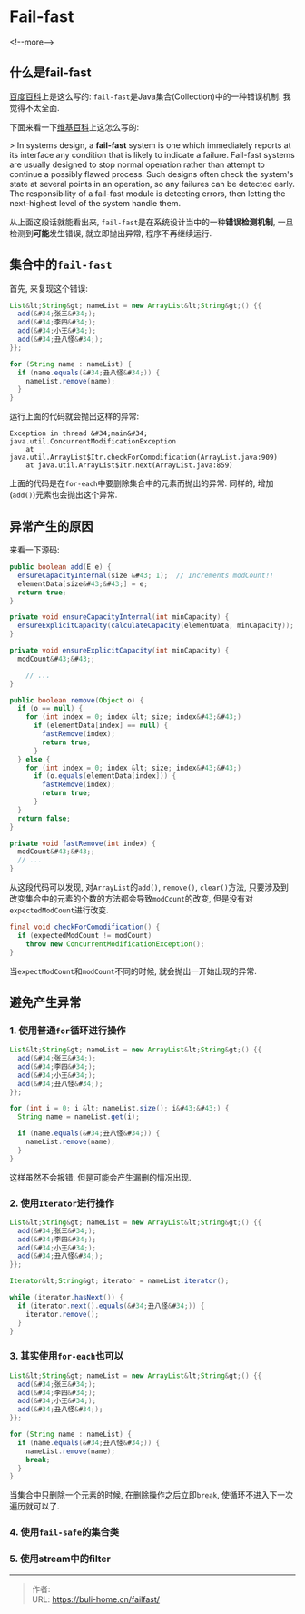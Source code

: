 # Fail-fast


&lt;!--more--&gt;



## 什么是**fail-fast**

[百度百科](https://baike.baidu.com/item/fail-fast/16329854)上是这么写的: `fail-fast`是Java集合(Collection)中的一种错误机制. 我觉得不太全面. 

下面来看一下[维基百科](https://en.wikipedia.org/wiki/Fail-fast)上这怎么写的: 

&gt; In systems design, a **fail-fast** system is one which immediately reports at its interface any condition that is likely to indicate a failure. Fail-fast systems are usually designed to stop normal operation rather than attempt to continue a possibly flawed process. Such designs often check the system&#39;s state at several points in an operation, so any failures can be detected early. The responsibility of a fail-fast module is detecting errors, then letting the next-highest level of the system handle them.

从上面这段话就能看出来, `fail-fast`是在系统设计当中的一种**错误检测机制**, 一旦检测到**可能**发生错误, 就立即抛出异常, 程序不再继续运行. 



## 集合中的`fail-fast`

首先, 来复现这个错误: 

```java
List&lt;String&gt; nameList = new ArrayList&lt;String&gt;() {{
  add(&#34;张三&#34;);
  add(&#34;李四&#34;);
  add(&#34;小王&#34;);
  add(&#34;丑八怪&#34;);
}};

for (String name : nameList) {
  if (name.equals(&#34;丑八怪&#34;)) {
    nameList.remove(name);
  }
}
```

运行上面的代码就会抛出这样的异常: 

```log
Exception in thread &#34;main&#34; java.util.ConcurrentModificationException
	at java.util.ArrayList$Itr.checkForComodification(ArrayList.java:909)
	at java.util.ArrayList$Itr.next(ArrayList.java:859)
```

上面的代码是在`for-each`中要删除集合中的元素而抛出的异常. 同样的, 增加(`add()`)元素也会抛出这个异常. 



## 异常产生的原因

来看一下源码: 

```java
public boolean add(E e) {
  ensureCapacityInternal(size &#43; 1);  // Increments modCount!!
  elementData[size&#43;&#43;] = e;
  return true;
}

private void ensureCapacityInternal(int minCapacity) {
  ensureExplicitCapacity(calculateCapacity(elementData, minCapacity));
}

private void ensureExplicitCapacity(int minCapacity) {
  modCount&#43;&#43;;

	// ...
}

public boolean remove(Object o) {
  if (o == null) {
    for (int index = 0; index &lt; size; index&#43;&#43;)
      if (elementData[index] == null) {
        fastRemove(index);
        return true;
      }
  } else {
    for (int index = 0; index &lt; size; index&#43;&#43;)
      if (o.equals(elementData[index])) {
        fastRemove(index);
        return true;
      }
  }
  return false;
}

private void fastRemove(int index) {
  modCount&#43;&#43;;
  // ...
}
```

从这段代码可以发现, 对`ArrayList`的`add()`, `remove()`, `clear()`方法, 只要涉及到改变集合中的元素的个数的方法都会导致`modCount`的改变, 但是没有对`expectedModCount`进行改变. 

```java
final void checkForComodification() {
  if (expectedModCount != modCount)
    throw new ConcurrentModificationException();
}
```

当`expectModCount`和`modCount`不同的时候, 就会抛出一开始出现的异常. 



## 避免产生异常

### 1. 使用普通`for`循环进行操作

```java
List&lt;String&gt; nameList = new ArrayList&lt;String&gt;() {{
  add(&#34;张三&#34;);
  add(&#34;李四&#34;);
  add(&#34;小王&#34;);
  add(&#34;丑八怪&#34;);
}};

for (int i = 0; i &lt; nameList.size(); i&#43;&#43;) {
  String name = nameList.get(i);

  if (name.equals(&#34;丑八怪&#34;)) {
    nameList.remove(name);
  }
}
```

这样虽然不会报错, 但是可能会产生漏删的情况出现. 



### 2. 使用`Iterator`进行操作

```java
List&lt;String&gt; nameList = new ArrayList&lt;String&gt;() {{
  add(&#34;张三&#34;);
  add(&#34;李四&#34;);
  add(&#34;小王&#34;);
  add(&#34;丑八怪&#34;);
}};

Iterator&lt;String&gt; iterator = nameList.iterator();

while (iterator.hasNext()) {
  if (iterator.next().equals(&#34;丑八怪&#34;)) {
    iterator.remove();
  }
}
```



### 3. 其实使用`for-each`也可以

```java
List&lt;String&gt; nameList = new ArrayList&lt;String&gt;() {{
  add(&#34;张三&#34;);
  add(&#34;李四&#34;);
  add(&#34;小王&#34;);
  add(&#34;丑八怪&#34;);
}};

for (String name : nameList) {
  if (name.equals(&#34;丑八怪&#34;)) {
    nameList.remove(name);
    break;
  }
}
```

当集合中只删除一个元素的时候, 在删除操作之后立即`break`, 使循环不进入下一次遍历就可以了. 



### 4. 使用`fail-safe`的集合类

### 5. 使用stream中的filter


---

> 作者:   
> URL: https://buli-home.cn/failfast/  

